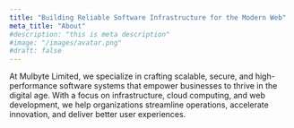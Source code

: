```yaml
---
title: "Building Reliable Software Infrastructure for the Modern Web"
meta_title: "About"
#description: "this is meta description"
#image: "/images/avatar.png"
#draft: false
---
```

At Mulbyte Limited, we specialize in crafting scalable, secure, and high-performance software systems that empower businesses to thrive in the digital age. With a focus on infrastructure, cloud computing, and web development, we help organizations streamline operations, accelerate innovation, and deliver better user experiences.
